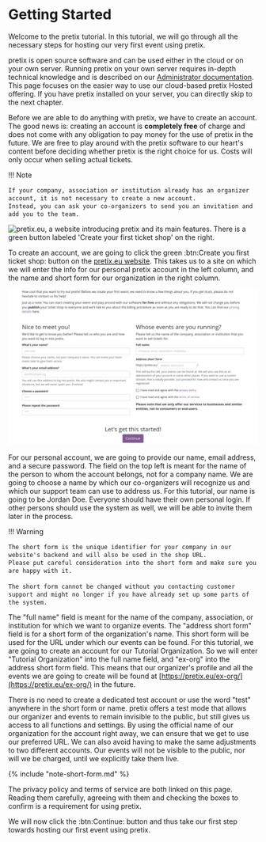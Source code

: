 # Getting Started

Welcome to the pretix tutorial. 
In this tutorial, we will go through all the necessary steps for hosting our very first event using pretix.

pretix is open source software and can be used either in the cloud or on your own server.
Running pretix on your own server requires in-depth technical knowledge and is described on our [Administrator documentation](https://docs.pretix.eu/en/latest/admin/index.html).
This page focuses on the easier way to use our cloud-based pretix Hosted offering.
If you have pretix installed on your server, you can directly skip to the next chapter.

Before we are able to do anything with pretix, we have to create an account. 
The good news is: creating an account is __completely free__ of charge and does not come with any obligation to pay money for the use of pretix in the future. 
We are free to play around with the pretix software to our heart's content before deciding whether pretix is the right choice for us. 
Costs will only occur when selling actual tickets.

!!! Note

    If your company, association or institution already has an organizer account, it is not necessary to create a new account. 
    Instead, you can ask your co-organizers to send you an invitation and add you to the team. 

![pretix.eu, a website introducing pretix and its main features. 
There is a green button labeled 'Create your first ticket shop' on the right.](../assets/screens/account/pretix-eu.png "pretix.eu screenshot" ) 

To create an account, we are going to click the green :btn:Create you first ticket shop: button on the [pretix.eu website](https://pretix.eu/about/en/ "https://pretix.eu/about/en").
This takes us to a site on which we will enter the info for our personal pretix account in the left column, and the name and short form for our organization in the right column. 

![a website with input fields for account information as well as the name and short form of the organizer](../assets/screens/account/pretix-create-account.png "pretix.eu/about/en/setup screenshot" ) 

For our personal account, we are going to provide our name, email address, and a secure password. 
The field on the top left is meant for the name of the person to whom the account belongs, not for a company name. 
We are going to choose a name by which our co-organizers will recognize us and which our support team can use to address us. 
For this tutorial, our name is going to be Jordan Doe.
Everyone should have their own personal login.
If other persons should use the system as well, we will be able to invite them later in the process.

!!! Warning

    The short form is the unique identifier for your company in our website's backend and will also be used in the shop URL. 
    Please put careful consideration into the short form and make sure you are happy with it.

    The short form cannot be changed without you contacting customer support and might no longer if you have already set up some parts of the system.

The "full name" field is meant for the name of the company, association, or institution for which we want to organize events. 
The "address short form" field is for a short form of the organization's name. 
This short form will be used for the URL under which our events can be found. 
For this tutorial, we are going to create an account for our Tutorial Organization. 
So we will enter "Tutorial Organization" into the full name field, and "ex-org" into the address short form field. 
This means that our organizer's profile and all the events we are going to create will be found at [https://pretix.eu/ex-org/](https://pretix.eu/ex-org/) in the future. 

There is no need to create a dedicated test account or use the word "test" anywhere in the short form or name. 
pretix offers a test mode that allows our organizer and events to remain invisible to the public, but still gives us access to all functions and settings. 
By using the official name of our organization for the account right away, we can ensure that we get to use our preferred URL. 
We can also avoid having to make the same adjustments to two different accounts. 
Our events will not be visible to the public, nor will we be charged, until we explicitly take them live. 

{% include "note-short-form.md" %}

The privacy policy and terms of service are both linked on this page. 
Reading them carefully, agreeing with them and checking the boxes to confirm is a requirement for using pretix. 

We will now click the :btn:Continue: button and thus take our first step towards hosting our first event using pretix. 
